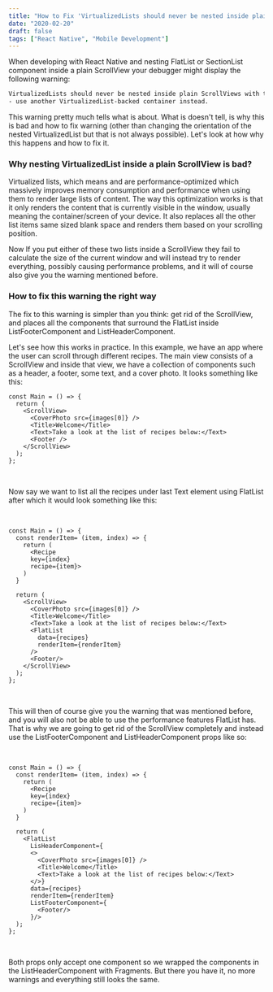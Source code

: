 ```yaml
---
title: "How to Fix 'VirtualizedLists should never be nested inside plain ScrollViews' Warning"
date: "2020-02-20"
draft: false
tags: ["React Native", "Mobile Development"]
---
```


When developing with React Native and nesting FlatList or SectionList component inside a plain ScrollView your debugger might display the following warning:

```bash
VirtualizedLists should never be nested inside plain ScrollViews with the same orientation
- use another VirtualizedList-backed container instead.
```

This warning pretty much tells what is about. What is doesn't tell, is why this is bad and how to fix warning (other than changing the orientation of the nested VirtualizedList but that is not always possible). Let's look at how why this happens and how to fix it.

### Why nesting VirtualizedList inside a plain ScrollView is bad?

Virtualized lists, which means <SectionList> and <FlatList> are performance-optimized which massively improves memory consumption and performance when using them to render large lists of content. The way this optimization works is that it only renders the content that is currently visible in the window, usually meaning the container/screen of your device. It also replaces all the other list items same sized blank space and renders them based on your scrolling position.

Now If you put either of these two lists inside a ScrollView they fail to calculate the size of the current window and will instead try to render everything, possibly causing performance problems, and it will of course also give you the warning mentioned before.

### How to fix this warning the right way

The fix to this warning is simpler than you think: get rid of the ScrollView, and places all the components that surround the FlatList inside ListFooterComponent and ListHeaderComponent.

Let's see how this works in practice. In this example, we have an app where the user can scroll through different recipes. The main view consists of a ScrollView and inside that view, we have a collection of components such as a header, a footer, some text, and a cover photo. It looks something like this:

```tsx
const Main = () => {
  return (
    <ScrollView>
      <CoverPhoto src={images[0]} />
      <Title>Welcome</Title>
      <Text>Take a look at the list of recipes below:</Text>
      <Footer />
    </ScrollView>
  );
};
```

<br>

Now say we want to list all the recipes under last Text element using FlatList after which it would look something like this:

<br>

```tsx
const Main = () => {
  const renderItem= (item, index) => {
    return (
      <Recipe
      key={index}
      recipe={item}>
    )
  }

  return (
    <ScrollView>
      <CoverPhoto src={images[0]} />
      <Title>Welcome</Title>
      <Text>Take a look at the list of recipes below:</Text>
      <FlatList
        data={recipes}
        renderItem={renderItem}
      />
      <Footer/>
    </ScrollView>
  );
};
```

<br>

This will then of course give you the warning that was mentioned before, and you will also not be able to use the performance features FlatList has. That is why we are going to get rid of the ScrollView completely and instead use the ListFooterComponent and ListHeaderComponent props like so:

<br>

```tsx
const Main = () => {
  const renderItem= (item, index) => {
    return (
      <Recipe
      key={index}
      recipe={item}>
    )
  }

  return (
    <FlatList
      LisHeaderComponent={
      <>
        <CoverPhoto src={images[0]} />
        <Title>Welcome</Title>
        <Text>Take a look at the list of recipes below:</Text>
      </>}
      data={recipes}
      renderItem={renderItem}
      ListFooterComponent={
        <Footer/>
      }/>
  );
};
```

<br>

Both props only accept one component so we wrapped the components in the ListHeaderComponent with Fragments. But there you have it, no more warnings and everything still looks the same.
